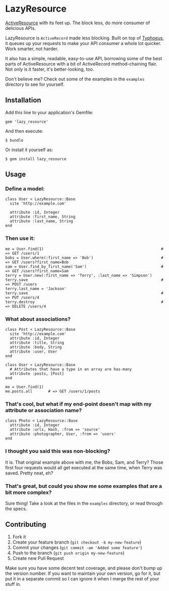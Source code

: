 # LazyResource

[ActiveResource](http://github.com/rails/activeresource) with its feet
up. The block less, do more consumer of delicious APIs.

LazyResource is `ActiveRecord` made less blocking. Built on top of
[Typhoeus](https://github.com/typhoeus/typhoeus), it queues up your requests to make your
API consumer a whole lot quicker. Work smarter, not harder.

It also has a simple, readable, easy-to-use API, borrowing some of the
best parts of ActiveResource with a bit of ActiveRecord method-chaining
flair. Not only is it faster, it's better-looking, too.

Don't believe me? Check out some of the examples in the `examples` directory
to see for yourself.

## Installation

Add this line to your application's Gemfile:

    gem 'lazy_resource'

And then execute:

    $ bundle

Or install it yourself as:

    $ gem install lazy_resource

## Usage

### Define a model:

    class User < LazyResource::Base
      site 'http://example.com'

      attribute :id, Integer
      attribute :first_name, String
      attribute :last_name, String
    end

### Then use it:

    me = User.find(1)                                                    # => GET /users/1
    bobs = User.where(:first_name => 'Bob')                              # => GET /users?first_name=Bob
    sam = User.find_by_first_name('Sam')                                 # => GET /users?first_name=Sam
    terry = User.new(:first_name => 'Terry', :last_name => 'Simpson')
    terry.save                                                           # => POST /users
    terry.last_name = 'Jackson'
    terry.save                                                           # => PUT /users/4
    terry.destroy                                                        # => DELETE /users/4

### What about associations?

    class Post < LazyResource::Base
      site 'http://example.com'
      attribute :id, Integer
      attribute :title, String
      attribute :body, String
      attribute :user, User
    end

    class User < LazyResource::Base
      # Attributes that have a type in an array are has-many
      attribute :posts, [Post]
    end

    me = User.find(1)
    me.posts.all       # => GET /users/1/posts

### That's cool, but what if my end-point doesn't map with my attribute or association name?

    class Photo < LazyResource::Base
      attribute :id, Integer
      attribute :urls, Hash, :from => 'source'
      attribute :photographer, User, :from => 'users'
    end

### I thought you said this was non-blocking?

It is. That original example above with me, the Bobs, Sam, and Terry? Those
first four requests would all get executed at the same time, when Terry
was saved. Pretty neat, eh?

### That's great, but could you show me some examples that are a bit more complex?

Sure thing! Take a look at the files in the `examples` directory, or
read through the specs.

## Contributing

1. Fork it
2. Create your feature branch (`git checkout -b my-new-feature`)
3. Commit your changes (`git commit -am 'Added some feature'`)
4. Push to the branch (`git push origin my-new-feature`)
5. Create new Pull Request

Make sure you have some decent test coverage, and please don't bump up
the version number. If you want to maintain your own version, go for it,
but put it in a separate commit so I can ignore it when I merge the rest
of your stuff in.
